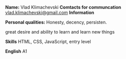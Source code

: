 **Name:**                              Vlad Klimachevski
     **Comtacts for communcation**          vlad.klimachevski@gmail.com
     **Information**

**Personal qualities:**
Honesty, decency, persisten.

great desire and ability to learn and learn new things

**Skills**
HTML, CSS, JavaScript, entry level

**English**
A1
